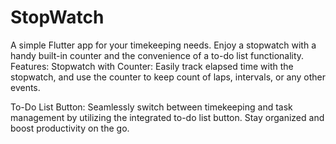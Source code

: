 # StopWatch
A simple Flutter app for your timekeeping needs. Enjoy a stopwatch with a handy built-in counter and the convenience of a to-do list functionality. 
Features:
Stopwatch with Counter: Easily track elapsed time with the stopwatch, and use the counter to keep count of laps, intervals, or any other events.

To-Do List Button: Seamlessly switch between timekeeping and task management by utilizing the integrated to-do list button. Stay organized and boost productivity on the go.
